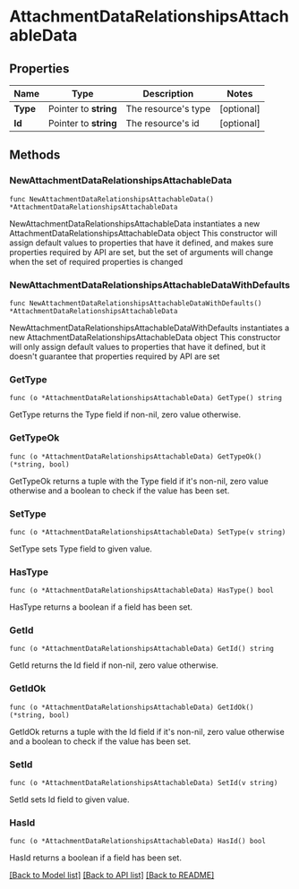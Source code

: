 # AttachmentDataRelationshipsAttachableData

## Properties

Name | Type | Description | Notes
------------ | ------------- | ------------- | -------------
**Type** | Pointer to **string** | The resource&#39;s type | [optional] 
**Id** | Pointer to **string** | The resource&#39;s id | [optional] 

## Methods

### NewAttachmentDataRelationshipsAttachableData

`func NewAttachmentDataRelationshipsAttachableData() *AttachmentDataRelationshipsAttachableData`

NewAttachmentDataRelationshipsAttachableData instantiates a new AttachmentDataRelationshipsAttachableData object
This constructor will assign default values to properties that have it defined,
and makes sure properties required by API are set, but the set of arguments
will change when the set of required properties is changed

### NewAttachmentDataRelationshipsAttachableDataWithDefaults

`func NewAttachmentDataRelationshipsAttachableDataWithDefaults() *AttachmentDataRelationshipsAttachableData`

NewAttachmentDataRelationshipsAttachableDataWithDefaults instantiates a new AttachmentDataRelationshipsAttachableData object
This constructor will only assign default values to properties that have it defined,
but it doesn't guarantee that properties required by API are set

### GetType

`func (o *AttachmentDataRelationshipsAttachableData) GetType() string`

GetType returns the Type field if non-nil, zero value otherwise.

### GetTypeOk

`func (o *AttachmentDataRelationshipsAttachableData) GetTypeOk() (*string, bool)`

GetTypeOk returns a tuple with the Type field if it's non-nil, zero value otherwise
and a boolean to check if the value has been set.

### SetType

`func (o *AttachmentDataRelationshipsAttachableData) SetType(v string)`

SetType sets Type field to given value.

### HasType

`func (o *AttachmentDataRelationshipsAttachableData) HasType() bool`

HasType returns a boolean if a field has been set.

### GetId

`func (o *AttachmentDataRelationshipsAttachableData) GetId() string`

GetId returns the Id field if non-nil, zero value otherwise.

### GetIdOk

`func (o *AttachmentDataRelationshipsAttachableData) GetIdOk() (*string, bool)`

GetIdOk returns a tuple with the Id field if it's non-nil, zero value otherwise
and a boolean to check if the value has been set.

### SetId

`func (o *AttachmentDataRelationshipsAttachableData) SetId(v string)`

SetId sets Id field to given value.

### HasId

`func (o *AttachmentDataRelationshipsAttachableData) HasId() bool`

HasId returns a boolean if a field has been set.


[[Back to Model list]](../README.md#documentation-for-models) [[Back to API list]](../README.md#documentation-for-api-endpoints) [[Back to README]](../README.md)


